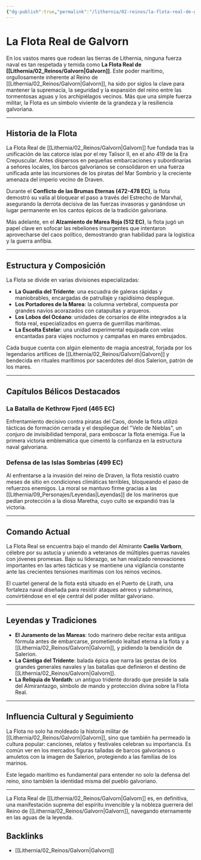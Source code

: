 ```yaml
---
{"dg-publish":true,"permalink":"/lithernia/02-reinos/la-flota-real-de-galvorn/","title":"La Flota Real de Galvorn","tags":["lithernia","organizacion","Galvorn","flota"]}
---
```


# La Flota Real de Galvorn

En los vastos mares que rodean las tierras de Lithernia, ninguna fuerza naval es tan respetada y temida como **La Flota Real de [[Lithernia/02_Reinos/Galvorn\|Galvorn]]**. Este poder marítimo, orgullosamente inherente al Reino de [[Lithernia/02_Reinos/Galvorn\|Galvorn]], ha sido por siglos la clave para mantener la supremacía, la seguridad y la expansión del reino entre las tormentosas aguas y los archipiélagos vecinos. Más que una simple fuerza militar, la Flota es un símbolo viviente de la grandeza y la resiliencia galvoriana.

---

## Historia de la Flota

La Flota Real de [[Lithernia/02_Reinos/Galvorn\|Galvorn]] fue fundada tras la unificación de las catorce islas por el rey Talisor II, en el año 419 de la Era Crepuscular. Antes dispersos en pequeñas embarcaciones y subordinarías a señores locales, los barcos galvorianos se consolidaron en una fuerza unificada ante las incursiones de los piratas del Mar Sombrío y la creciente amenaza del imperio vecino de Draven.

Durante el **Conflicto de las Brumas Eternas (472-478 EC)**, la flota demostró su valía al bloquear el paso a través del Estrecho de Marvhal, asegurando la derrota decisiva de las fuerzas invasoras y ganándose un lugar permanente en los cantos épicos de la tradición galvoriana.

Más adelante, en el **Alzamiento de Marea Roja (512 EC)**, la flota jugó un papel clave en sofocar las rebeliones insurgentes que intentaron aprovecharse del caos político, demostrando gran habilidad para la logística y la guerra anfibia.

---

## Estructura y Composición

La Flota se divide en varias divisiones especializadas:

- **La Guardia del Tridente**: una escuadra de galeras rápidas y maniobrables, encargadas de patrullaje y rapidísimo despliegue.
- **Los Portadores de la Marea**: la columna vertebral, compuesta por grandes navíos acorazados con catapultas y arqueros.
- **Los Lobos del Océano**: unidades de corsarios de élite integrados a la flota real, especializados en guerra de guerrillas marítimas.
- **La Escolta Estelar**: una unidad experimental equipada con velas encantadas para viajes nocturnos y campañas en mares embrujados.

Cada buque cuenta con algún elemento de magia ancestral, forjada por los legendarios artífices de [[Lithernia/02_Reinos/Galvorn\|Galvorn]] y bendecida en rituales marítimos por sacerdotes del dios Salerion, patrón de los mares.

---

## Capítulos Bélicos Destacados

### La Batalla de Kethrow Fjord (465 EC)

Enfrentamiento decisivo contra piratas del Caos, donde la flota utilizó tácticas de formación cerrada y el despliegue del "Velo de Nieblas", un conjuro de invisibilidad temporal, para emboscar la flota enemiga. Fue la primera victoria emblemática que cimentó la confianza en la estructura naval galvoriana.

### Defensa de las Islas Sombrías (499 EC)

Al enfrentarse a la invasión del reino de Draven, la flota resistió cuatro meses de sitio en condiciones climáticas terribles, bloqueando el paso de refuerzos enemigos. La moral se mantuvo firme gracias a las [[Lithernia/09_Personajes/Leyendas\|Leyendas]] de los marineros que pedían protección a la diosa Maretha, cuyo culto se expandió tras la victoria.

---

## Comando Actual

La Flota Real se encuentra bajo el mando del Almirante **Caelis Varborn**, célebre por su astucia y uniendo a veteranos de múltiples guerras navales con jóvenes promesas. Bajo su liderazgo, se han realizado renovaciones importantes en las artes tácticas y se mantiene una vigilancia constante ante las crecientes tensiones marítimas con los reinos vecinos.

El cuartel general de la flota está situado en el Puerto de Lirath, una fortaleza naval diseñada para resistir ataques aéreos y submarinos, convirtiéndose en el eje central del poder militar galvoriano.

---

## Leyendas y Tradiciones

- **El Juramento de las Mareas**: todo marinero debe recitar esta antigua fórmula antes de embarcarse, prometiendo lealtad eterna a la flota y a [[Lithernia/02_Reinos/Galvorn\|Galvorn]], y pidiendo la bendición de Salerion.
- **La Cántiga del Tridente**: balada épica que narra las gestas de los grandes generales navales y las batallas que definieron el destino de [[Lithernia/02_Reinos/Galvorn\|Galvorn]].
- **La Reliquia de Vordath**: un antiguo tridente dorado que preside la sala del Almirantazgo, símbolo de mando y protección divina sobre la Flota Real.

---

## Influencia Cultural y Seguimiento

La Flota no solo ha moldeado la historia militar de [[Lithernia/02_Reinos/Galvorn\|Galvorn]], sino que también ha permeado la cultura popular: canciones, relatos y festivales celebran su importancia. Es común ver en los mercados figuras talladas de barcos galvorianos o amuletos con la imagen de Salerion, protegiendo a las familias de los marinos.

Este legado marítimo es fundamental para entender no solo la defensa del reino, sino también la identidad misma del pueblo galvoriano.

---

La Flota Real de [[Lithernia/02_Reinos/Galvorn\|Galvorn]] es, en definitiva, una manifestación suprema del espíritu invencible y la nobleza guerrera del Reino de [[Lithernia/02_Reinos/Galvorn\|Galvorn]], navegando eternamente en las aguas de la leyenda.

## Backlinks
- [[Lithernia/02_Reinos/Galvorn\|Galvorn]]
